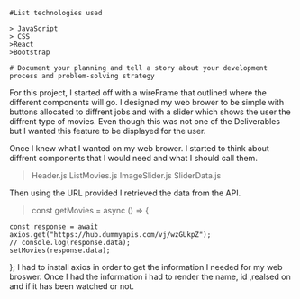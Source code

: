     #List technologies used

    > JavaScript
    > CSS
    >React
    >Bootstrap

    # Document your planning and tell a story about your development process and problem-solving strategy

For this project, I started off with a wireFrame that outlined where the different components will go. I designed my web brower to be simple with buttons allocated to diffrent jobs and with a slider which shows the user the diffrent type of movies. Even though this was not one of the Deliverables but I wanted this feature to be displayed for the user.

Once I knew what I wanted on my web brower. I started to think about diffrent components that I would need and what I should call them.

> Header.js
> ListMovies.js
> ImageSlider.js
> SliderData.js

Then using the URL provided I retrieved the data from the API.

> const getMovies = async () => {

    const response = await axios.get("https://hub.dummyapis.com/vj/wzGUkpZ");
    // console.log(response.data);
    setMovies(response.data);

};
I had to install axios in order to get the information I needed for my web broswer. Once I had the information i had to render the name, id ,realsed on and if it has been watched or not.
